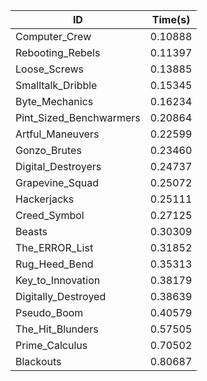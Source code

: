 |ID|Time(s)|
|-|-|
|Computer_Crew|0.10888|
|Rebooting_Rebels|0.11397|
|Loose_Screws|0.13885|
|Smalltalk_Dribble|0.15345|
|Byte_Mechanics|0.16234|
|Pint_Sized_Benchwarmers|0.20864|
|Artful_Maneuvers|0.22599|
|Gonzo_Brutes|0.23460|
|Digital_Destroyers|0.24737|
|Grapevine_Squad|0.25072|
|Hackerjacks|0.25111|
|Creed_Symbol|0.27125|
|Beasts|0.30309|
|The_ERROR_List|0.31852|
|Rug_Heed_Bend|0.35313|
|Key_to_Innovation|0.38179|
|Digitally_Destroyed|0.38639|
|Pseudo_Boom|0.40579|
|The_Hit_Blunders|0.57505|
|Prime_Calculus|0.70502|
|Blackouts|0.80687|
